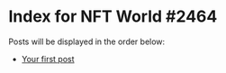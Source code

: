 # Index for NFT World #2464
Posts will be displayed in the order below:

- [Your first post](./001-first.md)

